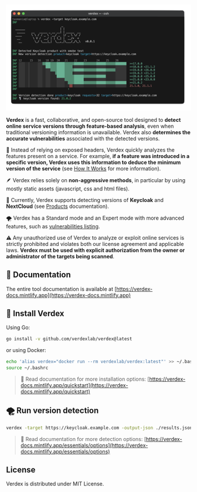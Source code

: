 ![Verdex screenshot](./docs/images/screenshot.png)

**Verdex** is a fast, collaborative, and open-source tool designed to 
**detect online service versions through feature-based analysis**,
even when traditional versioning information is unavailable. 
Verdex also **determines the accurate vulnerabilities** associated with the detected versions.

🔧 Instead of relying on exposed headers, Verdex quickly analyzes the features present on a service. 
For example, **if a feature was introduced in a specific version, Verdex uses this information to deduce the 
minimum version of the service** (see [How It Works](https://verdex-docs.mintlify.app/how-it-works) for more information).

🪶 Verdex relies solely on **non-aggressive methods**, in particular by using mostly static assets (javascript, css and html files).

🎯 Currently, Verdex supports detecting versions of **Keycloak** and **NextCloud** (see [Products](https://verdex-docs.mintlify.app/essentials/products) documentation).

🌪️ Verdex has a Standard mode and an Expert mode with more advanced features, such as [vulnerabilities listing](https://verdex-docs.mintlify.app/expert/vulnerabilities).

⚠️ Any unauthorized use of Verdex to analyze or exploit online services is strictly prohibited and violates both our license agreement and applicable laws. **Verdex must be used with explicit authorization from the owner or administrator of the targets being scanned**.

## 📖 Documentation
The entire tool documentation is available at [https://verdex-docs.mintlify.app](https://verdex-docs.mintlify.app)

## 🚀 Install Verdex

Using Go:
```bash
go install -v github.com/verdexlab/verdex@latest
```

or using Docker:
```bash
echo 'alias verdex="docker run --rm verdexlab/verdex:latest"' >> ~/.bashrc
source ~/.bashrc
```

> 📖 Read documentation for more installation options: 
[https://verdex-docs.mintlify.app/quickstart](https://verdex-docs.mintlify.app/quickstart)

## 🌪️ Run version detection

```bash
verdex -target https://keycloak.example.com -output-json ./results.json
```

> 📖 Read documentation for more detection options: 
[https://verdex-docs.mintlify.app/essentials/options](https://verdex-docs.mintlify.app/essentials/options)

## License
Verdex is distributed under MIT License.
